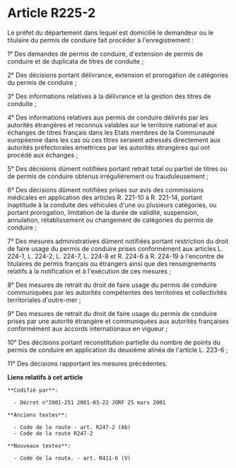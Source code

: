 # Article R225-2

Le préfet du département dans lequel est domicilié le demandeur ou le titulaire du permis de conduire fait procéder à
l'enregistrement :

1° Des demandes de permis de conduire, d'extension de permis de conduire et de duplicata de titres de conduite ;

2° Des décisions portant délivrance, extension et prorogation de catégories du permis de conduire ;

3° Des informations relatives à la délivrance et la gestion des titres de conduite ;

4° Des informations relatives aux permis de conduire délivrés par les autorités étrangères et reconnus valables sur le
territoire national et aux échanges de titres français dans les Etats membres de la Communauté européenne dans les cas où ces
titres seraient adressés directement aux autorités préfectorales émettrices par les autorités étrangères qui ont procédé aux
échanges ;

5° Des décisions dûment notifiées portant retrait total ou partiel de titres ou de permis de conduire obtenus irrégulièrement
ou frauduleusement ;

6° Des décisions dûment notifiées prises sur avis des commissions médicales en application des articles R. 221-10 à R.
221-14, portant inaptitude à la conduite des véhicules d'une ou plusieurs catégories, ou portant prorogation, limitation de
la durée de validité, suspension, annulation, rétablissement ou changement de catégories du permis de conduire ;

7° Des mesures administratives dûment notifiées portant restriction du droit de faire usage du permis de conduire prises
conformément aux articles L. 224-1, L. 224-2, L. 224-7, L. 224-8 et R. 224-6 à R. 224-19 à l'encontre de titulaires de permis
français ou étrangers ainsi que des renseignements relatifs à la notification et à l'exécution de ces mesures ;

8° Des mesures de retrait du droit de faire usage du permis de conduire communiquées par les autorités compétentes des
territoires et collectivités territoriales d'outre-mer ;

9° Des mesures de retrait du droit de faire usage du permis de conduire prises par une autorité étrangère et communiquées aux
autorités françaises conformément aux accords internationaux en vigueur ;

10° Des décisions portant reconstitution partielle du nombre de points du permis de conduire en application du deuxième
alinéa de l'article L. 223-6 ;

11° Des décisions rapportant les mesures précédentes.

**Liens relatifs à cet article**

	**Codifié par**:

	  - Décret n°2001-251 2001-03-22 JORF 25 mars 2001

	**Anciens textes**:

	  - Code de la route - art. R247-2 (Ab)
	  - Code de la route R247-2

	**Nouveaux textes**:

	  - Code de la route. - art. R411-6 (V)

